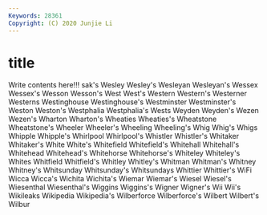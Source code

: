 ```yaml
---
Keywords: 28361
Copyright: (C) 2020 Junjie Li
---
```


# title

Write contents here!!!
sak's 
Wesley
Wesley's 
Wesleyan 
Wesleyan's 
Wessex 
Wessex's 
Wesson 
Wesson's 
West 
West's 
Western
Western's 
Westerner 
Westerns 
Westinghouse 
Westinghouse's 
Westminster 
Westminster's 
Weston 
Weston's 
Westphalia
Westphalia's 
Wests 
Weyden 
Weyden's 
Wezen 
Wezen's 
Wharton 
Wharton's 
Wheaties 
Wheaties's
Wheatstone 
Wheatstone's 
Wheeler 
Wheeler's 
Wheeling 
Wheeling's 
Whig 
Whig's 
Whigs 
Whipple
Whipple's 
Whirlpool 
Whirlpool's 
Whistler 
Whistler's 
Whitaker 
Whitaker's 
White 
White's 
Whitefield
Whitefield's 
Whitehall 
Whitehall's 
Whitehead 
Whitehead's 
Whitehorse 
Whitehorse's 
Whiteley 
Whiteley's 
Whites
Whitfield 
Whitfield's 
Whitley 
Whitley's 
Whitman 
Whitman's 
Whitney 
Whitney's 
Whitsunday 
Whitsunday's
Whitsundays 
Whittier 
Whittier's 
WiFi 
Wicca 
Wicca's 
Wichita 
Wichita's 
Wiemar 
Wiemar's
Wiesel 
Wiesel's 
Wiesenthal 
Wiesenthal's 
Wiggins 
Wiggins's 
Wigner 
Wigner's 
Wii 
Wii's
Wikileaks 
Wikipedia 
Wikipedia's 
Wilberforce 
Wilberforce's 
Wilbert 
Wilbert's 
Wilbur 

